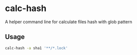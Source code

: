 # calc-hash

A helper command line for calculate files hash with glob pattern

## Usage

```sh
calc-hash -a sha1 '**/*.lock'
```
